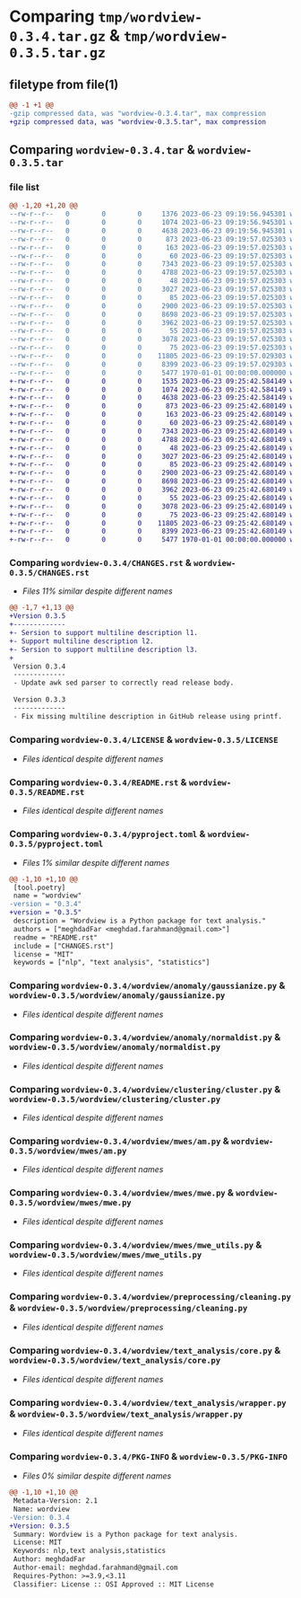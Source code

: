 # Comparing `tmp/wordview-0.3.4.tar.gz` & `tmp/wordview-0.3.5.tar.gz`

## filetype from file(1)

```diff
@@ -1 +1 @@
-gzip compressed data, was "wordview-0.3.4.tar", max compression
+gzip compressed data, was "wordview-0.3.5.tar", max compression
```

## Comparing `wordview-0.3.4.tar` & `wordview-0.3.5.tar`

### file list

```diff
@@ -1,20 +1,20 @@
--rw-r--r--   0        0        0     1376 2023-06-23 09:19:56.945301 wordview-0.3.4/CHANGES.rst
--rw-r--r--   0        0        0     1074 2023-06-23 09:19:56.945301 wordview-0.3.4/LICENSE
--rw-r--r--   0        0        0     4638 2023-06-23 09:19:56.945301 wordview-0.3.4/README.rst
--rw-r--r--   0        0        0      873 2023-06-23 09:19:57.025303 wordview-0.3.4/pyproject.toml
--rw-r--r--   0        0        0      163 2023-06-23 09:19:57.025303 wordview-0.3.4/wordview/__init__.py
--rw-r--r--   0        0        0       60 2023-06-23 09:19:57.025303 wordview-0.3.4/wordview/anomaly/__init__.py
--rw-r--r--   0        0        0     7343 2023-06-23 09:19:57.025303 wordview-0.3.4/wordview/anomaly/gaussianize.py
--rw-r--r--   0        0        0     4788 2023-06-23 09:19:57.025303 wordview-0.3.4/wordview/anomaly/normaldist.py
--rw-r--r--   0        0        0       48 2023-06-23 09:19:57.025303 wordview-0.3.4/wordview/clustering/__init__.py
--rw-r--r--   0        0        0     3027 2023-06-23 09:19:57.025303 wordview-0.3.4/wordview/clustering/cluster.py
--rw-r--r--   0        0        0       85 2023-06-23 09:19:57.025303 wordview-0.3.4/wordview/mwes/__init__.py
--rw-r--r--   0        0        0     2900 2023-06-23 09:19:57.025303 wordview-0.3.4/wordview/mwes/am.py
--rw-r--r--   0        0        0     8698 2023-06-23 09:19:57.025303 wordview-0.3.4/wordview/mwes/mwe.py
--rw-r--r--   0        0        0     3962 2023-06-23 09:19:57.025303 wordview-0.3.4/wordview/mwes/mwe_utils.py
--rw-r--r--   0        0        0       55 2023-06-23 09:19:57.025303 wordview-0.3.4/wordview/preprocessing/__init__.py
--rw-r--r--   0        0        0     3078 2023-06-23 09:19:57.025303 wordview-0.3.4/wordview/preprocessing/cleaning.py
--rw-r--r--   0        0        0       75 2023-06-23 09:19:57.025303 wordview-0.3.4/wordview/text_analysis/__init__.py
--rw-r--r--   0        0        0    11805 2023-06-23 09:19:57.029303 wordview-0.3.4/wordview/text_analysis/core.py
--rw-r--r--   0        0        0     8399 2023-06-23 09:19:57.029303 wordview-0.3.4/wordview/text_analysis/wrapper.py
--rw-r--r--   0        0        0     5477 1970-01-01 00:00:00.000000 wordview-0.3.4/PKG-INFO
+-rw-r--r--   0        0        0     1535 2023-06-23 09:25:42.584149 wordview-0.3.5/CHANGES.rst
+-rw-r--r--   0        0        0     1074 2023-06-23 09:25:42.584149 wordview-0.3.5/LICENSE
+-rw-r--r--   0        0        0     4638 2023-06-23 09:25:42.584149 wordview-0.3.5/README.rst
+-rw-r--r--   0        0        0      873 2023-06-23 09:25:42.680149 wordview-0.3.5/pyproject.toml
+-rw-r--r--   0        0        0      163 2023-06-23 09:25:42.680149 wordview-0.3.5/wordview/__init__.py
+-rw-r--r--   0        0        0       60 2023-06-23 09:25:42.680149 wordview-0.3.5/wordview/anomaly/__init__.py
+-rw-r--r--   0        0        0     7343 2023-06-23 09:25:42.680149 wordview-0.3.5/wordview/anomaly/gaussianize.py
+-rw-r--r--   0        0        0     4788 2023-06-23 09:25:42.680149 wordview-0.3.5/wordview/anomaly/normaldist.py
+-rw-r--r--   0        0        0       48 2023-06-23 09:25:42.680149 wordview-0.3.5/wordview/clustering/__init__.py
+-rw-r--r--   0        0        0     3027 2023-06-23 09:25:42.680149 wordview-0.3.5/wordview/clustering/cluster.py
+-rw-r--r--   0        0        0       85 2023-06-23 09:25:42.680149 wordview-0.3.5/wordview/mwes/__init__.py
+-rw-r--r--   0        0        0     2900 2023-06-23 09:25:42.680149 wordview-0.3.5/wordview/mwes/am.py
+-rw-r--r--   0        0        0     8698 2023-06-23 09:25:42.680149 wordview-0.3.5/wordview/mwes/mwe.py
+-rw-r--r--   0        0        0     3962 2023-06-23 09:25:42.680149 wordview-0.3.5/wordview/mwes/mwe_utils.py
+-rw-r--r--   0        0        0       55 2023-06-23 09:25:42.680149 wordview-0.3.5/wordview/preprocessing/__init__.py
+-rw-r--r--   0        0        0     3078 2023-06-23 09:25:42.680149 wordview-0.3.5/wordview/preprocessing/cleaning.py
+-rw-r--r--   0        0        0       75 2023-06-23 09:25:42.680149 wordview-0.3.5/wordview/text_analysis/__init__.py
+-rw-r--r--   0        0        0    11805 2023-06-23 09:25:42.680149 wordview-0.3.5/wordview/text_analysis/core.py
+-rw-r--r--   0        0        0     8399 2023-06-23 09:25:42.680149 wordview-0.3.5/wordview/text_analysis/wrapper.py
+-rw-r--r--   0        0        0     5477 1970-01-01 00:00:00.000000 wordview-0.3.5/PKG-INFO
```

### Comparing `wordview-0.3.4/CHANGES.rst` & `wordview-0.3.5/CHANGES.rst`

 * *Files 11% similar despite different names*

```diff
@@ -1,7 +1,13 @@
+Version 0.3.5
+-------------
+- Sersion to support multiline description l1.
+- Support multiline description l2.
+- Sersion to support multiline description l3.
+
 Version 0.3.4
 -------------
 - Update awk sed parser to correctly read release body. 
 
 Version 0.3.3
 -------------
 - Fix missing multiline description in GitHub release using printf.
```

### Comparing `wordview-0.3.4/LICENSE` & `wordview-0.3.5/LICENSE`

 * *Files identical despite different names*

### Comparing `wordview-0.3.4/README.rst` & `wordview-0.3.5/README.rst`

 * *Files identical despite different names*

### Comparing `wordview-0.3.4/pyproject.toml` & `wordview-0.3.5/pyproject.toml`

 * *Files 1% similar despite different names*

```diff
@@ -1,10 +1,10 @@
 [tool.poetry]
 name = "wordview"
-version = "0.3.4"
+version = "0.3.5"
 description = "Wordview is a Python package for text analysis."
 authors = ["meghdadFar <meghdad.farahmand@gmail.com>"]
 readme = "README.rst"
 include = ["CHANGES.rst"]
 license = "MIT"
 keywords = ["nlp", "text analysis", "statistics"]
```

### Comparing `wordview-0.3.4/wordview/anomaly/gaussianize.py` & `wordview-0.3.5/wordview/anomaly/gaussianize.py`

 * *Files identical despite different names*

### Comparing `wordview-0.3.4/wordview/anomaly/normaldist.py` & `wordview-0.3.5/wordview/anomaly/normaldist.py`

 * *Files identical despite different names*

### Comparing `wordview-0.3.4/wordview/clustering/cluster.py` & `wordview-0.3.5/wordview/clustering/cluster.py`

 * *Files identical despite different names*

### Comparing `wordview-0.3.4/wordview/mwes/am.py` & `wordview-0.3.5/wordview/mwes/am.py`

 * *Files identical despite different names*

### Comparing `wordview-0.3.4/wordview/mwes/mwe.py` & `wordview-0.3.5/wordview/mwes/mwe.py`

 * *Files identical despite different names*

### Comparing `wordview-0.3.4/wordview/mwes/mwe_utils.py` & `wordview-0.3.5/wordview/mwes/mwe_utils.py`

 * *Files identical despite different names*

### Comparing `wordview-0.3.4/wordview/preprocessing/cleaning.py` & `wordview-0.3.5/wordview/preprocessing/cleaning.py`

 * *Files identical despite different names*

### Comparing `wordview-0.3.4/wordview/text_analysis/core.py` & `wordview-0.3.5/wordview/text_analysis/core.py`

 * *Files identical despite different names*

### Comparing `wordview-0.3.4/wordview/text_analysis/wrapper.py` & `wordview-0.3.5/wordview/text_analysis/wrapper.py`

 * *Files identical despite different names*

### Comparing `wordview-0.3.4/PKG-INFO` & `wordview-0.3.5/PKG-INFO`

 * *Files 0% similar despite different names*

```diff
@@ -1,10 +1,10 @@
 Metadata-Version: 2.1
 Name: wordview
-Version: 0.3.4
+Version: 0.3.5
 Summary: Wordview is a Python package for text analysis.
 License: MIT
 Keywords: nlp,text analysis,statistics
 Author: meghdadFar
 Author-email: meghdad.farahmand@gmail.com
 Requires-Python: >=3.9,<3.11
 Classifier: License :: OSI Approved :: MIT License
```

